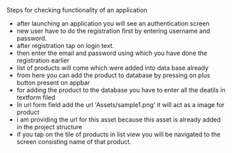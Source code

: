 Steps for checking  functionality of an application
- after launching an application you will see an authentication screen
- new user have to do the registration first by entering username and password.
- after registration tap on login text.
- then enter the email and password using which you have done the registration earlier 
- list of products will come which were added into data base already
- from here you can add the product to database by pressing on plus button present on appbar 
- for adding the product to the database you have to enter all the deatils in textform filed 
- In url form  field add the url 'Assets/sample1.png' it will act as a image for product 
- i am providing the url for this asset because this asset is already added in the project structure
- if you tap on the tile of products in list view you will be navigated to the screen consisting name of that product.



